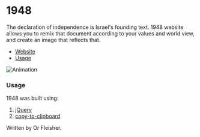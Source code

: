 # 1948

The declaration of independence is Israel's founding text. 1948 website allows you to remix that document according to your values and world view, and create an image that reflects that.
- [Website](http://1948.site)
- [Usage](#usage)

![Animation](https://github.com/juniorxsound/1948/blob/master/docs/1948_1.gif)

### Usage


1948 was built using:

1. [jQuery](https://github.com/jquery/jquery)
1. [copy-to-clipboard](https://www.npmjs.com/package/copy-to-clipboard)

Written by Or Fleisher. 
